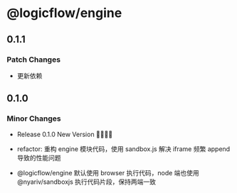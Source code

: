 # @logicflow/engine

## 0.1.1

### Patch Changes

- 更新依赖

## 0.1.0

### Minor Changes

- Release 0.1.0 New Version 🎉🎉🎉🎉

- refactor: 重构 engine 模块代码，使用 sandbox.js 解决 iframe 频繁 append 导致的性能问题
- @logicflow/engine 默认使用 browser 执行代码，node 端也使用 @nyariv/sandboxjs 执行代码片段，保持两端一致
